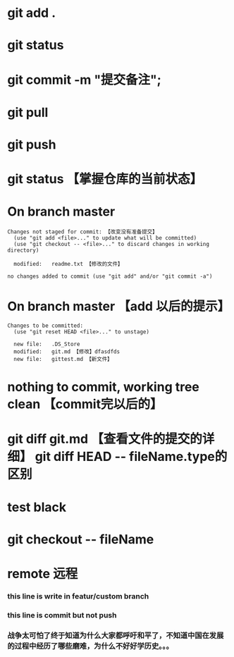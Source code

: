 # git add . 
# git status
# git commit -m "提交备注";
# git pull
# git push

# git status 【掌握仓库的当前状态】
  # On branch master
    Changes not staged for commit: 【改变没有准备提交】
      (use "git add <file>..." to update what will be committed)
      (use "git checkout -- <file>..." to discard changes in working directory)

      modified:   readme.txt 【修改的文件】

    no changes added to commit (use "git add" and/or "git commit -a")
  
  # On branch master 【add 以后的提示】
    Changes to be committed:
      (use "git reset HEAD <file>..." to unstage)

      new file:   .DS_Store
      modified:   git.md 【修改】dfasdfds
      new file:   gittest.md 【新文件】
  # nothing to commit, working tree clean 【commit完以后的】

# git diff git.md 【查看文件的提交的详细】 git diff HEAD -- fileName.type的区别
# test black
# git checkout -- fileName

# remote 远程

### this line is write in featur/custom branch 
### this line is commit but not push


### 战争太可怕了终于知道为什么大家都呼吁和平了，不知道中国在发展的过程中经历了哪些磨难，为什么不好好学历史。。。

